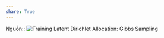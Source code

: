 ```yaml
---
share: True
---
```

Nguồn:: ![Training Latent Dirichlet Allocation: Gibbs Sampling](https://youtu.be/BaM1uiCpj_E?t=890)